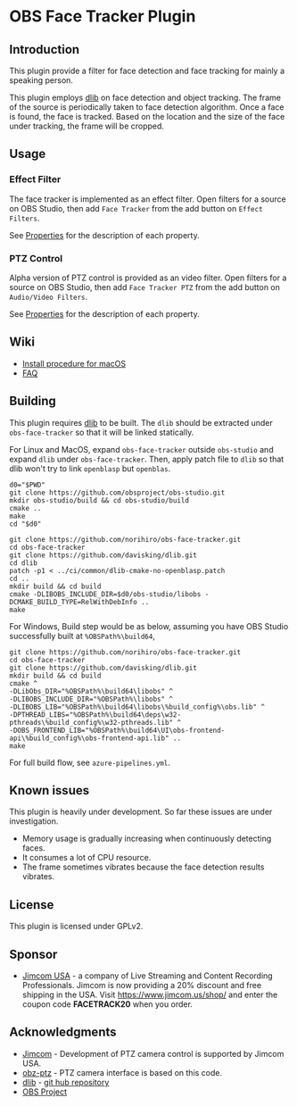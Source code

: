 # OBS Face Tracker Plugin

## Introduction

This plugin provide a filter for face detection and face tracking for mainly a speaking person.

This plugin employs [dlib](http://dlib.net/) on face detection and object tracking.
The frame of the source is periodically taken to face detection algorithm.
Once a face is found, the face is tracked.
Based on the location and the size of the face under tracking, the frame will be cropped.

## Usage
### Effect Filter
The face tracker is implemented as an effect filter.
Open filters for a source on OBS Studio, then add `Face Tracker` from the add button on `Effect Filters`.

See [Properties](doc/properties.md) for the description of each property.

### PTZ Control
Alpha version of PTZ control is provided as an video filter.
Open filters for a source on OBS Studio, then add `Face Tracker PTZ` from the add button on `Audio/Video Filters`.

See [Properties](doc/properties-ptz.md) for the description of each property.

## Wiki
- [Install procedure for macOS](https://github.com/norihiro/obs-face-tracker/wiki/Install-MacOS)
- [FAQ](https://github.com/norihiro/obs-face-tracker/wiki/FAQ)

## Building

This plugin requires [dlib](http://dlib.net/) to be built.
The `dlib` should be extracted under `obs-face-tracker` so that it will be linked statically.

For Linux and MacOS,
expand `obs-face-tracker` outside `obs-studio` and expand `dlib` under `obs-face-tracker`.
Then, apply patch file to `dlib` so that dlib won't try to link `openblasp` but `openblas`.
```
d0="$PWD"
git clone https://github.com/obsproject/obs-studio.git
mkdir obs-studio/build && cd obs-studio/build
cmake ..
make
cd "$d0"

git clone https://github.com/norihiro/obs-face-tracker.git
cd obs-face-tracker
git clone https://github.com/davisking/dlib.git
cd dlib
patch -p1 < ../ci/common/dlib-cmake-no-openblasp.patch
cd ..
mkdir build && cd build
cmake -DLIBOBS_INCLUDE_DIR=$d0/obs-studio/libobs -DCMAKE_BUILD_TYPE=RelWithDebInfo ..
make
```

For Windows,
Build step would be as below, assuming you have OBS Studio successfully built at `%OBSPath%\build64`,
```
git clone https://github.com/norihiro/obs-face-tracker.git
cd obs-face-tracker
git clone https://github.com/davisking/dlib.git
mkdir build && cd build
cmake ^
-DLibObs_DIR="%OBSPath%\build64\libobs" ^
-DLIBOBS_INCLUDE_DIR="%OBSPath%\libobs" ^
-DLIBOBS_LIB="%OBSPath%\build64\libobs\%build_config%\obs.lib" ^
-DPTHREAD_LIBS="%OBSPath%\build64\deps\w32-pthreads\%build_config%\w32-pthreads.lib" ^
-DOBS_FRONTEND_LIB="%OBSPath%\build64\UI\obs-frontend-api\%build_config%\obs-frontend-api.lib" ..
make
```
For full build flow, see `azure-pipelines.yml`.

## Known issues
This plugin is heavily under development. So far these issues are under investigation.
- Memory usage is gradually increasing when continuously detecting faces.
- It consumes a lot of CPU resource.
- The frame sometimes vibrates because the face detection results vibrates.

## License
This plugin is licensed under GPLv2.

## Sponsor
- [Jimcom USA](https://www.jimcom.us/shop/) - a company of Live Streaming and Content Recording Professionals.
  Jimcom is now providing a 20% discount and free shipping in the USA.
  Visit https://www.jimcom.us/shop/ and enter the coupon code **FACETRACK20** when you order.

## Acknowledgments
- [Jimcom](https://www.jimcom.us/) - Development of PTZ camera control is supported by Jimcom USA.
- [obz-ptz](https://github.com/glikely/obs-ptz) - PTZ camera interface is based on this code.
- [dlib](http://dlib.net/) - [git hub repository](https://github.com/davisking/dlib)
- [OBS Project](https://obsproject.com/)
